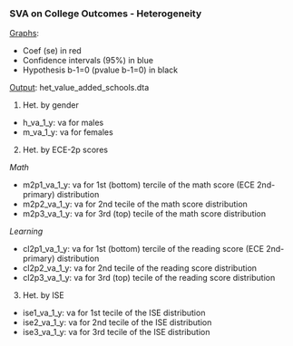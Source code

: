 ### SVA on College Outcomes - Heterogeneity

<u>Graphs</u>:
* Coef (se) in red
* Confidence intervals (95%) in blue
* Hypothesis b-1=0 (pvalue b-1=0) in black 

<u>Output</u>: het_value_added_schools.dta

1. Het. by gender
* h_va_1_y: va for males
* m_va_1_y: va for females
    
2. Het. by ECE-2p scores

*Math*
* m2p1_va_1_y: va for 1st (bottom) tercile of the math score (ECE 2nd-primary) distribution
* m2p2_va_1_y: va for 2nd tecile of the math score distribution
* m2p3_va_1_y: va for 3rd (top) tecile of the math score distribution

*Learning*
* cl2p1_va_1_y: va for 1st (bottom) tercile of the reading score (ECE 2nd-primary) distribution
* cl2p2_va_1_y: va for 2nd tecile of the reading score distribution
* cl2p3_va_1_y: va for 3rd (top) tecile of the reading score distribution

3. Het. by ISE
* ise1_va_1_y: va for 1st tecile of the ISE distribution 
* ise2_va_1_y: va for 2nd tecile of the ISE distribution 
* ise3_va_1_y: va for 3rd tecile of the ISE distribution 
